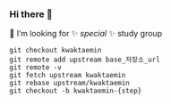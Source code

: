 ### Hi there 👋
🤔 I’m looking for ✨ _special_ ✨ study group 

```linux
git checkout kwaktaemin
git remote add upstream base_저장소_url
git remote -v
git fetch upstream kwaktaemin
git rebase upstream/kwaktaemin
git checkout -b kwaktaemin-{step}
```

<!--
**KwakTaeMin/KwakTaeMin** is a ✨ _special_ ✨ repository because its `README.md` (this file) appears on your GitHub profile.

Here are some ideas to get you started:

- 🔭 I’m currently working on ...
- 🌱 I’m currently learning ...
- 👯 I’m looking to collaborate on ...
- 🤔 I’m looking for help with ...
- 💬 Ask me about ...
- 📫 How to reach me: ...
- 😄 Pronouns: ...
- ⚡ Fun fact: ...
-->
